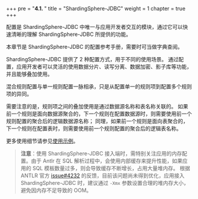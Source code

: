 +++
pre = "<b>4.1. </b>"
title = "ShardingSphere-JDBC"
weight = 1
chapter = true
+++

配置是 ShardingSphere-JDBC 中唯一与应用开发者交互的模块，通过它可以快速清晰的理解 ShardingSphere-JDBC 所提供的功能。

本章节是 ShardingSphere-JDBC 的配置参考手册，需要时可当做字典查阅。

ShardingSphere-JDBC 提供了 2 种配置方式，用于不同的使用场景。
通过配置，应用开发者可以灵活的使用数据分片、读写分离、数据加密、影子库等功能，并且能够叠加使用。

混合规则配置与单一规则配置一脉相承，只是从配置单一的规则项到配置多个规则项的异同。

需要注意的是，规则项之间的叠加使用是通过数据源名称和表名称关联的。
如果前一个规则是面向数据源聚合的，下一个规则在配置数据源时，则需要使用前一个规则配置的聚合后的逻辑数据源名称；
同理，如果前一个规则是面向表聚合的，下一个规则在配置表时，则需要使用前一个规则配置的聚合后的逻辑表名称。

更多使用细节请参见[使用示例](https://github.com/apache/shardingsphere/tree/master/examples/shardingsphere-jdbc-example-generator)。

> **注意**：使用 ShardingSphere-JDBC 接入端时，需特别关注应用的内存配置。由于 Antlr 在 SQL 解析过程中，会使用内部缓存来提升性能，如果应用的 SQL 模板数量过多，则会导致缓存不断增长，占用大量堆内存。
根据 ANTLR 官方 [issue#4232](https://github.com/antlr/antlr4/issues/4232) 的反馈，目前该问题尚未得到优化，应用接入 ShardingSphere-JDBC 时，建议通过 `-Xmx` 参数设置合理的堆内存大小，避免因内存不足导致的 OOM。
